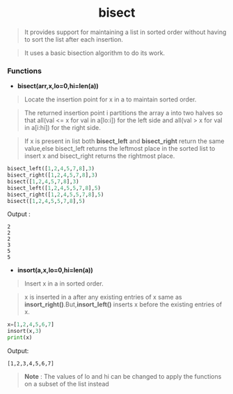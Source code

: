 <h1 align="center">bisect</h1>

> It provides support for maintaining a list in sorted order without having to sort the list after each insertion.

> It uses a basic bisection algorithm to do its work.

### Functions 

* **bisect(arr,x,lo=0,hi=len(a))**

>Locate the insertion point for x in a to maintain sorted order.

>The returned insertion point i partitions the array a into two halves so that all(val <= x for val in a[lo:i]) for the left side and all(val > x for val in a[i:hi]) for the right side.

>If x is present in list both **bisect_left** and **bisect_right** return the same value,else bisect_left returns the leftmost place in the sorted list to insert x and bisect_right returns the rightmost place.

```python
bisect_left([1,2,4,5,7,8],3)
bisect_right([1,2,4,5,7,8],3)
bisect([1,2,4,5,7,8],3)
bisect_left([1,2,4,5,5,7,8],5)
bisect_right([1,2,4,5,5,7,8],5)
bisect([1,2,4,5,5,7,8],5)    
```

Output :
```
2
2
2
3
5
5
```
* **insort(a,x,lo=0,hi=len(a))**

>Insert x in a in sorted order.

>x is inserted in a after any existing entries of x same as **insort_right()**.But,**insort_left()** inserts x before the existing entries of x.

```python
x=[1,2,4,5,6,7]
insort(x,3)
print(x)
```
Output:

```
[1,2,3,4,5,6,7]
```
> **Note** : The values of lo and hi can be changed to apply the functions on a subset of the list instead
